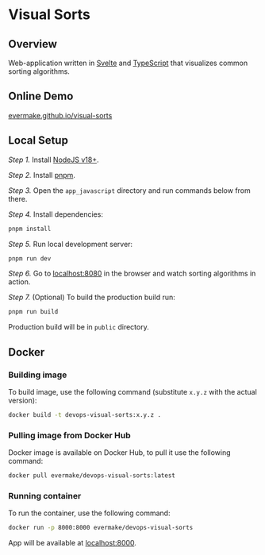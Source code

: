 # Visual Sorts

## Overview

Web-application written in [Svelte](https://svelte.dev) and [TypeScript](https://www.typescriptlang.org/) that visualizes common sorting algorithms.

## Online Demo

[evermake.github.io/visual-sorts](https://evermake.github.io/visual-sorts)

## Local Setup

_Step 1._ Install [NodeJS v18+](https://nodejs.org/en).

_Step 2._ Install [pnpm](https://pnpm.io/installation).

_Step 3._ Open the `app_javascript` directory and run commands below from there.

_Step 4._ Install dependencies:

```sh
pnpm install
```

_Step 5._ Run local development server:

```sh
pnpm run dev
```

_Step 6._ Go to [localhost:8080](http://localhost:8080) in the browser and watch sorting algorithms in action.

_Step 7._ (Optional) To build the production build run:

```sh
pnpm run build
```

Production build will be in `public` directory.

## Docker

### Building image

To build image, use the following command (substitute `x.y.z` with the actual version):

```sh
docker build -t devops-visual-sorts:x.y.z .
```

### Pulling image from Docker Hub

Docker image is available on Docker Hub, to pull it use the following command:

```sh
docker pull evermake/devops-visual-sorts:latest
```

### Running container

To run the container, use the following command:

```sh
docker run -p 8000:8000 evermake/devops-visual-sorts
```

App will be available at [localhost:8000](http://localhost:8000).
